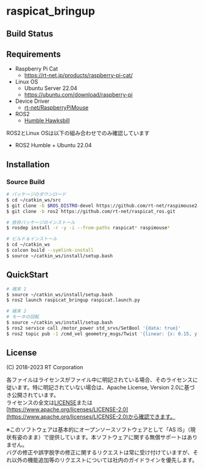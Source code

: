 # raspicat_bringup


## Build Status


## Requirements

- Raspberry Pi Cat
  - https://rt-net.jp/products/raspberry-pi-cat/
- Linux OS
  - Ubuntu Server 22.04
  - https://ubuntu.com/download/raspberry-pi
- Device Driver
  - [rt-net/RaspberryPiMouse](https://github.com/rt-net/RaspberryPiMouse)
- ROS2
  - [Humble Hawksbill](https://docs.ros.org/en/humble/Installation.html)

ROS2とLinux OSは以下の組み合わせでのみ確認しています

* ROS2 Humble + Ubuntu 22.04

## Installation

### Source Build

```sh
# パッケージのダウンロード
$ cd ~/catkin_ws/src
$ git clone -b $ROS_DISTRO-devel https://github.com/rt-net/raspimouse2.git
$ git clone -b ros2 https://github.com/rt-net/raspicat_ros.git

# 依存パッケージのインストール
$ rosdep install -r -y -i --from-paths raspicat* raspimouse*

# ビルド＆インストール
$ cd ~/catkin_ws
$ colcon build --symlink-install
$ source ~/catkin_ws/install/setup.bash
```

## QuickStart

```sh
# 端末 1
$ source ~/catkin_ws/install/setup.bash
$ ros2 launch raspicat_bringup raspicat.launch.py

# 端末 2
# モータの回転
$ source ~/catkin_ws/install/setup.bash
$ ros2 service call /motor_power std_srvs/SetBool '{data: true}'
$ ros2 topic pub -1 /cmd_vel geometry_msgs/Twist '{linear: {x: 0.15, y: 0, z: 0}, angular: {x: 0, y: 0, z: 0.1}}'
```

## License

(C) 2018-2023 RT Corporation

各ファイルはライセンスがファイル中に明記されている場合、そのライセンスに従います。特に明記されていない場合は、Apache License, Version 2.0に基づき公開されています。  
ライセンスの全文は[LICENSE](./LICENSE)または[https://www.apache.org/licenses/LICENSE-2.0](https://www.apache.org/licenses/LICENSE-2.0)から確認できます。

※このソフトウェアは基本的にオープンソースソフトウェアとして「AS IS」（現状有姿のまま）で提供しています。本ソフトウェアに関する無償サポートはありません。  
バグの修正や誤字脱字の修正に関するリクエストは常に受け付けていますが、それ以外の機能追加等のリクエストについては社内のガイドラインを優先します。